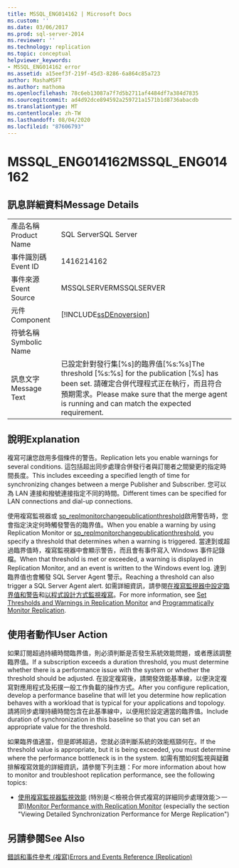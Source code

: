 ```yaml
---
title: MSSQL_ENG014162 | Microsoft Docs
ms.custom: ''
ms.date: 03/06/2017
ms.prod: sql-server-2014
ms.reviewer: ''
ms.technology: replication
ms.topic: conceptual
helpviewer_keywords:
- MSSQL_ENG014162 error
ms.assetid: a15eef3f-219f-45d3-8286-6a864c85a723
author: MashaMSFT
ms.author: mathoma
ms.openlocfilehash: 78c6eb13087a7f7d5b2711af4484df7a384d7835
ms.sourcegitcommit: ad4d92dce894592a259721a1571b1d8736abacdb
ms.translationtype: MT
ms.contentlocale: zh-TW
ms.lasthandoff: 08/04/2020
ms.locfileid: "87606793"
---
```

# <a name="mssql_eng014162"></a><span data-ttu-id="71008-102">MSSQL_ENG014162</span><span class="sxs-lookup"><span data-stu-id="71008-102">MSSQL_ENG014162</span></span>
    
## <a name="message-details"></a><span data-ttu-id="71008-103">訊息詳細資料</span><span class="sxs-lookup"><span data-stu-id="71008-103">Message Details</span></span>  
  
|||  
|-|-|  
|<span data-ttu-id="71008-104">產品名稱</span><span class="sxs-lookup"><span data-stu-id="71008-104">Product Name</span></span>|<span data-ttu-id="71008-105">SQL Server</span><span class="sxs-lookup"><span data-stu-id="71008-105">SQL Server</span></span>|  
|<span data-ttu-id="71008-106">事件識別碼</span><span class="sxs-lookup"><span data-stu-id="71008-106">Event ID</span></span>|<span data-ttu-id="71008-107">14162</span><span class="sxs-lookup"><span data-stu-id="71008-107">14162</span></span>|  
|<span data-ttu-id="71008-108">事件來源</span><span class="sxs-lookup"><span data-stu-id="71008-108">Event Source</span></span>|<span data-ttu-id="71008-109">MSSQLSERVER</span><span class="sxs-lookup"><span data-stu-id="71008-109">MSSQLSERVER</span></span>|  
|<span data-ttu-id="71008-110">元件</span><span class="sxs-lookup"><span data-stu-id="71008-110">Component</span></span>|[!INCLUDE[ssDEnoversion](../../includes/ssdenoversion-md.md)]|  
|<span data-ttu-id="71008-111">符號名稱</span><span class="sxs-lookup"><span data-stu-id="71008-111">Symbolic Name</span></span>||  
|<span data-ttu-id="71008-112">訊息文字</span><span class="sxs-lookup"><span data-stu-id="71008-112">Message Text</span></span>|<span data-ttu-id="71008-113">已設定針對發行集[%s]的臨界值[%s:%s]</span><span class="sxs-lookup"><span data-stu-id="71008-113">The threshold [%s:%s] for the publication [%s] has been set.</span></span> <span data-ttu-id="71008-114">請確定合併代理程式正在執行，而且符合預期需求。</span><span class="sxs-lookup"><span data-stu-id="71008-114">Please make sure that the merge agent is running and can match the expected requirement.</span></span>|  
  
## <a name="explanation"></a><span data-ttu-id="71008-115">說明</span><span class="sxs-lookup"><span data-stu-id="71008-115">Explanation</span></span>  
 <span data-ttu-id="71008-116">複寫可讓您啟用多個條件的警告。</span><span class="sxs-lookup"><span data-stu-id="71008-116">Replication lets you enable warnings for several conditions.</span></span> <span data-ttu-id="71008-117">這包括超出同步處理合併發行者與訂閱者之間變更的指定時間長度。</span><span class="sxs-lookup"><span data-stu-id="71008-117">This includes exceeding a specified length of time for synchronizing changes between a merge Publisher and Subscriber.</span></span> <span data-ttu-id="71008-118">您可以為 LAN 連接和撥號連接指定不同的時間。</span><span class="sxs-lookup"><span data-stu-id="71008-118">Different times can be specified for LAN connections and dial-up connections.</span></span>  
  
 <span data-ttu-id="71008-119">使用複寫監視器或 [sp_replmonitorchangepublicationthreshold](/sql/relational-databases/system-stored-procedures/sp-replmonitorchangepublicationthreshold-transact-sql)啟用警告時，您會指定決定何時觸發警告的臨界值。</span><span class="sxs-lookup"><span data-stu-id="71008-119">When you enable a warning by using Replication Monitor or [sp_replmonitorchangepublicationthreshold](/sql/relational-databases/system-stored-procedures/sp-replmonitorchangepublicationthreshold-transact-sql), you specify a threshold that determines when a warning is triggered.</span></span> <span data-ttu-id="71008-120">當達到或超過臨界值時，複寫監視器中會顯示警告，而且會有事件寫入 Windows 事件記錄檔。</span><span class="sxs-lookup"><span data-stu-id="71008-120">When that threshold is met or exceeded, a warning is displayed in Replication Monitor, and an event is written to the Windows event log.</span></span> <span data-ttu-id="71008-121">達到臨界值也會觸發 SQL Server Agent 警示。</span><span class="sxs-lookup"><span data-stu-id="71008-121">Reaching a threshold can also trigger a SQL Server Agent alert.</span></span> <span data-ttu-id="71008-122">如需詳細資訊，請參閱[在複寫監視器中設定臨界值和警告](monitor/set-thresholds-and-warnings-in-replication-monitor.md)和[以程式設計方式監視複寫](monitoring-replication.md)。</span><span class="sxs-lookup"><span data-stu-id="71008-122">For more information, see [Set Thresholds and Warnings in Replication Monitor](monitor/set-thresholds-and-warnings-in-replication-monitor.md) and [Programmatically Monitor Replication](monitoring-replication.md).</span></span>  
  
## <a name="user-action"></a><span data-ttu-id="71008-123">使用者動作</span><span class="sxs-lookup"><span data-stu-id="71008-123">User Action</span></span>  
 <span data-ttu-id="71008-124">如果訂閱超過持續時間臨界值，則必須判斷是否發生系統效能問題，或者應該調整臨界值。</span><span class="sxs-lookup"><span data-stu-id="71008-124">If a subscription exceeds a duration threshold, you must determine whether there is a performance issue with the system or whether the threshold should be adjusted.</span></span> <span data-ttu-id="71008-125">在設定複寫後，請開發效能基準線，以便決定複寫對應用程式及拓撲一般工作負載的操作方式。</span><span class="sxs-lookup"><span data-stu-id="71008-125">After you configure replication, develop a performance baseline that will let you determine how replication behaves with a workload that is typical for your applications and topology.</span></span> <span data-ttu-id="71008-126">請將同步處理持續時間包含在此基準線中，以便用於設定適當的臨界值。</span><span class="sxs-lookup"><span data-stu-id="71008-126">Include duration of synchronization in this baseline so that you can set an appropriate value for the threshold.</span></span>  
  
 <span data-ttu-id="71008-127">如果臨界值適當，但是即將超過，您就必須判斷系統的效能瓶頸何在。</span><span class="sxs-lookup"><span data-stu-id="71008-127">If the threshold value is appropriate, but it is being exceeded, you must determine where the performance bottleneck is in the system.</span></span> <span data-ttu-id="71008-128">如需有關如何監視與疑難排解複寫效能的詳細資訊，請參閱下列主題：</span><span class="sxs-lookup"><span data-stu-id="71008-128">For more information about how to monitor and troubleshoot replication performance, see the following topics:</span></span>  
  
-   <span data-ttu-id="71008-129">[使用複寫監視器監視效能](monitor/monitor-performance-with-replication-monitor.md) (特別是＜檢視合併式複寫的詳細同步處理效能＞一節)</span><span class="sxs-lookup"><span data-stu-id="71008-129">[Monitor Performance with Replication Monitor](monitor/monitor-performance-with-replication-monitor.md) (especially the section "Viewing Detailed Synchronization Performance for Merge Replication")</span></span>  
  
## <a name="see-also"></a><span data-ttu-id="71008-130">另請參閱</span><span class="sxs-lookup"><span data-stu-id="71008-130">See Also</span></span>  
 [<span data-ttu-id="71008-131">錯誤和事件參考 &#40;複寫&#41;</span><span class="sxs-lookup"><span data-stu-id="71008-131">Errors and Events Reference &#40;Replication&#41;</span></span>](errors-and-events-reference-replication.md)  
  
  
